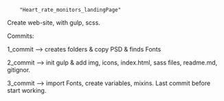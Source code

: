 		"Heart_rate_monitors_landingPage"
Create web-site, with gulp, scss.
		
Commits:

1_commit --> creates folders & copy PSD & finds Fonts

2_commit --> init gulp & add img, icons, index.html, sass files, readme.md, gitignor.

3_commit --> import Fonts, create variables, mixins. Last commit before start working.
